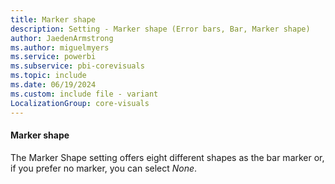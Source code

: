 ```yaml
---
title: Marker shape
description: Setting - Marker shape (Error bars, Bar, Marker shape)
author: JaedenArmstrong
ms.author: miguelmyers
ms.service: powerbi
ms.subservice: pbi-corevisuals
ms.topic: include
ms.date: 06/19/2024
ms.custom: include file - variant
LocalizationGroup: core-visuals
---
```

#### Marker shape

The Marker Shape setting offers eight different shapes as the bar marker or, if you prefer no marker, you can select *None*.
